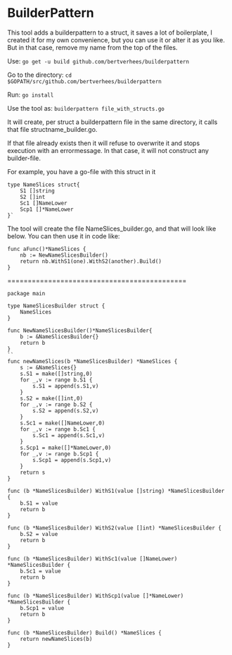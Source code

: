 # BuilderPattern

This tool adds a builderpattern to a struct, it saves a lot of boilerplate, I created it for my own convenience, but you can use it or alter it as you like.
But in that case, remove my name from the top of the files.

Use: `go get -u build github.com/bertverhees/builderpattern`

Go to the directory:
`cd $GOPATH/src/github.com/bertverhees/builderpattern`

Run:
`go install`

Use the tool as:
`builderpattern file_with_structs.go`

It will create, per struct a builderpattern file in the same directory, it calls that file structname_builder.go.

If that file already exists then it will refuse to overwrite it and stops execution with an errormessage.
In that case, it will not construct any builder-file.

For example, you have a go-file with this struct in it

    type NameSlices struct{
        S1 []string
        S2 []int
        Sc1 []NameLower
        Scp1 []*NameLower
    }`
    
The tool will create the file NameSlices_builder.go, and that will look like below.
You can then use it in code like:
    
    func aFunc()*NameSlices {
    	nb := NewNameSlicesBuilder()
    	return nb.WithS1(one).WithS2(another).Build()
    }
============================================

    package main
  
    type NameSlicesBuilder struct {
	    NameSlices
    }
    
    func NewNameSlicesBuilder()*NameSlicesBuilder{
    	b := &NameSlicesBuilder{}
    	return b
    }
    ``
    func newNameSlices(b *NameSlicesBuilder) *NameSlices {
	    s := &NameSlices{}
	    s.S1 = make([]string,0)
	    for _,v := range b.S1 {
		    s.S1 = append(s.S1,v)
	    }
	    s.S2 = make([]int,0)
	    for _,v := range b.S2 {
		    s.S2 = append(s.S2,v)
	    }
	    s.Sc1 = make([]NameLower,0)
	    for _,v := range b.Sc1 {
		    s.Sc1 = append(s.Sc1,v)
	    }
	    s.Scp1 = make([]*NameLower,0)
	    for _,v := range b.Scp1 {
		    s.Scp1 = append(s.Scp1,v)
	    }
	    return s
    }
    
    func (b *NameSlicesBuilder) WithS1(value []string) *NameSlicesBuilder {
	    b.S1 = value
	    return b
    }
    
    func (b *NameSlicesBuilder) WithS2(value []int) *NameSlicesBuilder {
	    b.S2 = value
	    return b
    }
    
    func (b *NameSlicesBuilder) WithSc1(value []NameLower) *NameSlicesBuilder {
	    b.Sc1 = value
	    return b
    }
    
    func (b *NameSlicesBuilder) WithScp1(value []*NameLower) *NameSlicesBuilder {
	    b.Scp1 = value
	    return b
    }
    
    func (b *NameSlicesBuilder) Build() *NameSlices {
	    return newNameSlices(b)
    }
    
